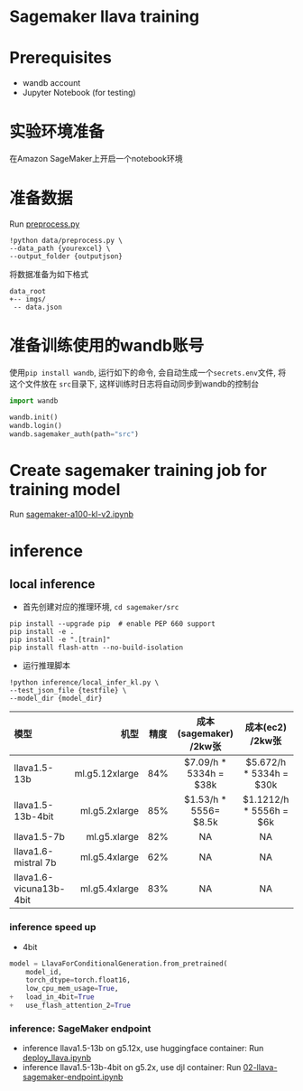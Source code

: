 # Sagemaker llava training

# Prerequisites

- wandb account
- Jupyter Notebook (for testing)


# 实验环境准备
在Amazon SageMaker上开启一个notebook环境

# 准备数据
Run [preprocess.py](/sagemaker/data/preprocess.py)
```shell
!python data/preprocess.py \
--data_path {yourexcel} \
--output_folder {outputjson}
```

将数据准备为如下格式
```plain
data_root
+-- imgs/
 -- data.json
```

# 准备训练使用的wandb账号

使用`pip install wandb`, 运行如下的命令, 会自动生成一个`secrets.env`文件, 将这个文件放在 `src`目录下, 这样训练时日志将自动同步到wandb的控制台
```python
import wandb

wandb.init()
wandb.login()
wandb.sagemaker_auth(path="src")
```

# Create sagemaker training job for training model

Run [sagemaker-a100-kl-v2.ipynb](/sagemaker/sagemaker-a100-kl-v2.ipynb)


# inference

## local inference

* 首先创建对应的推理环境, `cd sagemaker/src`

```shell
pip install --upgrade pip  # enable PEP 660 support
pip install -e .
pip install -e ".[train]"
pip install flash-attn --no-build-isolation
```

* 运行推理脚本
```shell
!python inference/local_infer_kl.py \
--test_json_file {testfile} \
--model_dir {model_dir}
```

| 模型                      |             机型 | 精度  |  成本(sagemaker) /2kw张   |      成本(ec2) /2kw张      |
|:------------------------|---------------:|:---:|:----------------------:|:-----------------------:|
| llava1.5-13b            | ml.g5.12xlarge | 84% | $7.09/h * 5334h = $38k | $5.672/h * 5334h = $30k |
| llava1.5-13b-4bit       |  ml.g5.2xlarge | 85% | $1.53/h * 5556= $8.5k  | $1.1212/h * 5556h = $6k |
| llava1.5-7b             |   ml.g5.xlarge | 82% |           NA           |           NA            |
| llava1.6-mistral 7b     |  ml.g5.4xlarge | 62% |           NA           |           NA            |
| llava1.6-vicuna13b-4bit |  ml.g5.4xlarge | 83% |           NA           |           NA            |


### inference speed up
* 4bit
```python
model = LlavaForConditionalGeneration.from_pretrained(
    model_id,
    torch_dtype=torch.float16,
    low_cpu_mem_usage=True,
+   load_in_4bit=True
+   use_flash_attention_2=True
```

### inference: SageMaker endpoint

* inference llava1.5-13b on g5.12x, use huggingface container: Run [deploy_llava.ipynb](/sagemaker/deploy_source/deploy_llava.ipynb)
* inference llava1.5-13b-4bit on g5.2x, use djl container: Run [02-llava-sagemaker-endpoint.ipynb](/sagemaker/deploy_djl/02-llava-sagemaker-endpoint.ipynb)
